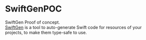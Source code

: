 # SwiftGenPOC
SwiftGen Proof of concept.<br>
[SwiftGen](https://github.com/SwiftGen/SwiftGen/blob/master/README.md) is a tool to auto-generate Swift code for resources of your projects, to make them type-safe to use.

